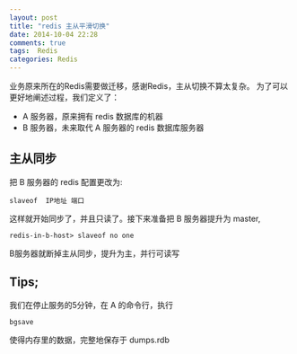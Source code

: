 ```yaml
---
layout: post
title: "redis 主从平滑切换"
date: 2014-10-04 22:28
comments: true
tags:  Redis
categories: Redis
---
```


业务原来所在的Redis需要做迁移，感谢Redis，主从切换不算太复杂。
为了可以更好地阐述过程，我们定义了：

* A 服务器，原来拥有 redis 数据库的机器
* B 服务器，未来取代 A 服务器的 redis 数据库服务器


## 主从同步

把 B 服务器的 redis 配置更改为:

```
slaveof  IP地址 端口
```

这样就开始同步了，并且只读了。接下来准备把 B 服务器提升为 master,

```
redis-in-b-host> slaveof no one
```

B服务器就断掉主从同步，提升为主，并行可读写

## Tips;

我们在停止服务的5分钟，在 A 的命令行，执行

```
bgsave
```
使得内存里的数据，完整地保存于 dumps.rdb
